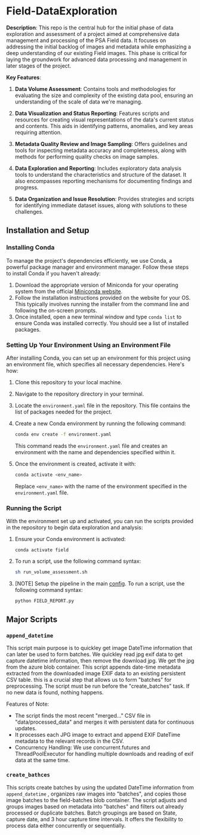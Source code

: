 # Field-DataExploration

**Description**:
This repo is the central hub for the initial phase of data exploration and assessment of a project aimed at comprehensive data management and processing of the PSA Field data. It focuses on addressing the initial backlog of images and metadata while emphasizing a deep understanding of our existing Field images. This phase is critical for laying the groundwork for advanced data processing and management in later stages of the project.

**Key Features**:

1. **Data Volume Assessment**: Contains tools and methodologies for evaluating the size and complexity of the existing data pool, ensuring an understanding of the scale of data we're managing.

2. **Data Visualization and Status Reporting**: Features scripts and resources for creating visual representations of the data's current status and contents. This aids in identifying patterns, anomalies, and key areas requiring attention.

3. **Metadata Quality Review and Image Sampling**: Offers guidelines and tools for inspecting metadata accuracy and completeness, along with methods for performing quality checks on image samples.

4. **Data Exploration and Reporting**: Includes exploratory data analysis tools to understand the characteristics and structure of the dataset. It also encompasses reporting mechanisms for documenting findings and progress.

5. **Data Organization and Issue Resolution**: Provides strategies and scripts for identifying immediate dataset issues, along with solutions to these challenges.

## Installation and Setup

### Installing Conda
To manage the project's dependencies efficiently, we use Conda, a powerful package manager and environment manager. Follow these steps to install Conda if you haven't already:

1. Download the appropriate version of Miniconda for your operating system from the official [Miniconda website](https://docs.anaconda.com/free/miniconda/).
2. Follow the installation instructions provided on the website for your OS. This typically involves running the installer from the command line and following the on-screen prompts.
3. Once installed, open a new terminal window and type `conda list` to ensure Conda was installed correctly. You should see a list of installed packages.


### Setting Up Your Environment Using an Environment File
After installing Conda, you can set up an environment for this project using an environment file, which specifies all necessary dependencies. Here's how:

1. Clone this repository to your local machine.
2. Navigate to the repository directory in your terminal.
3. Locate the `environment.yaml` file in the repository. This file contains the list of packages needed for the project.
4. Create a new Conda environment by running the following command:
   ```bash
   conda env create -f environment.yaml
   ```
   This command reads the `environment.yaml` file and creates an environment with the name and dependencies specified within it.

5. Once the environment is created, activate it with:
   ```bash
   conda activate <env_name>
   ```
   Replace `<env_name>` with the name of the environment specified in the `environment.yaml` file.


### Running the Script
With the environment set up and activated, you can run the scripts provided in the repository to begin data exploration and analysis:

1. Ensure your Conda environment is activated:
   ```
   conda activate field
   ```
2. To run a script, use the following command syntax:
   ```bash
   sh run_volume_assessment.sh
   ```
3. [NOTE] Setup the pipeline in the main [config](conf/config.yaml#L11). To run a script, use the following command syntax:
   ```bash
   python FIELD_REPORT.py
   ```

## Major Scripts

### `append_datetime`
This script main purpose is to quickley get image DateTime information that can later be used to form batches. We quickley read jpg exif data to get capture datetime information, then remove the download jpg. We get the jpg from the azure blob container. This script appends date-time metadata extracted from the downloaded image EXIF data to an existing persistent CSV table. this is a crucial step that allows us to form "batches" for preprocessing. The script must be run before the "create_batches" task. If no new data is found, nothing happens. 

Features of Note:
   - The script finds the most recent "merged..." CSV file in "data/processed_data" and merges it with persistent data for continuous updates.
   - It processes each JPG image to extract and append EXIF DateTime metadata to the relevant records in the CSV.
   - Concurrency Handling: We use concurrent.futures and ThreadPoolExecutor for handling multiple downloads and reading of exif data at the same time.

### `create_bathces`
This scripts create batches by using the updated DateTime information from `append_datetime` , organizes raw images into "batches", and copies those image batches to the field-batches blob container. The script adjusts and groups images based on metadata into "batches" and filters out already processed or duplicate batches. Batch groupings are based on State, capture date, and 3 hour capture time intervals. It offers the flexibility to process data either concurrently or sequentially.